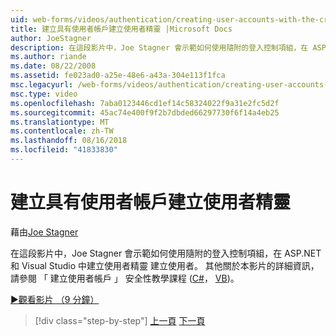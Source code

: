 ```yaml
---
uid: web-forms/videos/authentication/creating-user-accounts-with-the-create-user-wizard
title: 建立具有使用者帳戶建立使用者精靈 |Microsoft Docs
author: JoeStagner
description: 在這段影片中，Joe Stagner 會示範如何使用隨附的登入控制項組，在 ASP.NET 和 Visual Studio 中建立使用者精靈 建立使用者。 F...
ms.author: riande
ms.date: 08/22/2008
ms.assetid: fe023ad0-a25e-48e6-a43a-304e113f1fca
msc.legacyurl: /web-forms/videos/authentication/creating-user-accounts-with-the-create-user-wizard
msc.type: video
ms.openlocfilehash: 7aba0123446cd1ef14c58324022f9a31e2fc5d2f
ms.sourcegitcommit: 45ac74e400f9f2b7dbded66297730f6f14a4eb25
ms.translationtype: MT
ms.contentlocale: zh-TW
ms.lasthandoff: 08/16/2018
ms.locfileid: "41833830"
---
```

<a name="creating-user-accounts-with-the-create-user-wizard"></a>建立具有使用者帳戶建立使用者精靈
====================
藉由[Joe Stagner](https://github.com/JoeStagner)

在這段影片中，Joe Stagner 會示範如何使用隨附的登入控制項組，在 ASP.NET 和 Visual Studio 中建立使用者精靈 建立使用者。 其他關於本影片的詳細資訊，請參閱 「 建立使用者帳戶 」 安全性教學課程 ([C#](../../overview/older-versions-security/membership/creating-user-accounts-cs.md)， [VB](../../overview/older-versions-security/membership/creating-user-accounts-vb.md))。

[&#9654;觀看影片 （9 分鐘）](https://channel9.msdn.com/Blogs/ASP-NET-Site-Videos/creating-user-accounts-with-the-create-user-wizard)

> [!div class="step-by-step"]
> [上一頁](changing-membership-settings-in-the-default-membership-schema.md)
> [下一頁](creating-user-accounts-programmatically.md)
